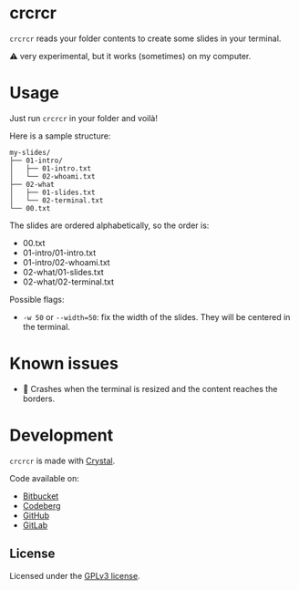 # crcrcr

`crcrcr` reads your folder contents to create some slides in your terminal.

:warning: very experimental, but it works (sometimes) on my computer.

# Usage

Just run `crcrcr` in your folder and voilà!

Here is a sample structure:

```
my-slides/
├── 01-intro/
│   ├── 01-intro.txt
│   └── 02-whoami.txt
├── 02-what
│   ├── 01-slides.txt
│   └── 02-terminal.txt
└── 00.txt
```

The slides are ordered alphabetically, so the order is:

- 00.txt
- 01-intro/01-intro.txt
- 01-intro/02-whoami.txt
- 02-what/01-slides.txt
- 02-what/02-terminal.txt

Possible flags:

- `-w 50` or `--width=50`: fix the width of the slides. They will be centered in the terminal.

# Known issues

- :bug: Crashes when the terminal is resized and the content reaches the borders.

# Development

`crcrcr` is made with [Crystal](https://crystal-lang.org/).

Code available on:

- [Bitbucket](https://bitbucket.org/siegfriedehret/crcrcr)
- [Codeberg](https://codeberg.org/SiegfriedEhret/crcrcr)
- [GitHub](https://github.com/SiegfriedEhret/crcrcr/)
- [GitLab](https://gitlab.com/SiegfriedEhret/crcrcr)

## License

Licensed under the [GPLv3 license](./LICENSE).